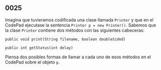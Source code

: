 ## 0025

Imagina que tuvieramos codificada una clase llamada `Printer` y que en el CodePad ejecutase la sentencia `Printer p = new Printer()`. Sabemos que la clase `Printer` contiene dos métodos con las siguientes cabeceras:

`public void print(String filename, boolean doubleSided)`

`public int getStatus(int delay)`

Piensa dos posibles formas de llamar a cada uno de esos métodos en el CodePad sobre el objeto `p`.
